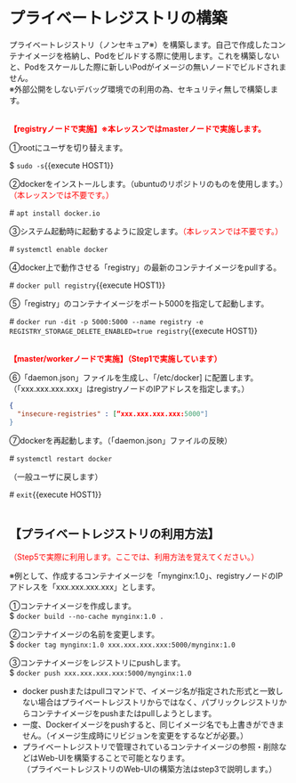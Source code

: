 # プライベートレジストリの構築  
プライベートレジストリ（ノンセキュア※）を構築します。自己で作成したコンテナイメージを格納し、Podをビルドする際に使用します。これを構築しないと、Podをスケールした際に新しいPodがイメージの無いノードでビルドされません。  
※外部公開をしないデバッグ環境での利用の為、セキュリティ無しで構築します。  
<br>

**<span style="color: red; ">【registryノードで実施】※本レッスンではmasterノードで実施します。</span>**  

①rootにユーザを切り替えます。  

$ `sudo -s`{{execute HOST1}}  

②dockerをインストールします。（ubuntuのリポジトリのものを使用します。）<span style="color: red; ">（本レッスンでは不要です。）</span>  

\# `apt install docker.io`  

③システム起動時に起動するように設定します。<span style="color: red; ">（本レッスンでは不要です。）</span>  

\# `systemctl enable docker`  

④docker上で動作させる「registry」の最新のコンテナイメージをpullする。

\# `docker pull registry`{{execute HOST1}}  

⑤「registry」のコンテナイメージをポート5000を指定して起動します。

\# `docker run -dit -p 5000:5000 --name registry -e REGISTRY_STORAGE_DELETE_ENABLED=true registry`{{execute HOST1}}  
<br>

**<span style="color: red; ">【master/workerノードで実施】（Step1で実施しています）</span>**  

⑥「daemon.json」ファイルを生成し、「/etc/docker]
に配置します。（「xxx.xxx.xxx.xxx」はregistryノードのIPアドレスを指定します。）  
```json
{
  "insecure-registries" : [“xxx.xxx.xxx.xxx:5000"]
}
```

⑦dockerを再起動します。（「daemon.json」ファイルの反映）  

\# `systemctl restart docker`  

（一般ユーザに戻します）  

\# `exit`{{execute HOST1}}  
<br>

## 【プライベートレジストリの利用方法】  
<span style="color: red; ">（Step5で実際に利用します。ここでは、利用方法を覚えてください。）</span>　　

※例として、作成するコンテナイメージを「mynginx:1.0」、registryノードのIPアドレスを「xxx.xxx.xxx.xxx」とします。

①コンテナイメージを作成します。  
$ `docker build --no-cache mynginx:1.0 .`  

②コンテナイメージの名前を変更します。  
$ `docker tag mynginx:1.0 xxx.xxx.xxx.xxx:5000/mynginx:1.0`  

③コンテナイメージをレジストリにpushします。  
$ `docker push xxx.xxx.xxx.xxx:5000/mynginx:1.0`  

- docker pushまたはpullコマンドで、イメージ名が指定された形式と一致しない場合はプライベートレジストリからではなく、パブリックレジストリからコンテナイメージをpushまたはpullしようとします。  
- 一度、Dockerイメージをpushすると、同じイメージ名でも上書きができません。（イメージ生成時にリビジョンを変更をするなどが必要。）  
- プライベートレジストリで管理されているコンテナイメージの参照・削除などはWeb-UIを構築することで可能となります。    
（プライベートレジストリのWeb-UIの構築方法はstep3で説明します。）  


